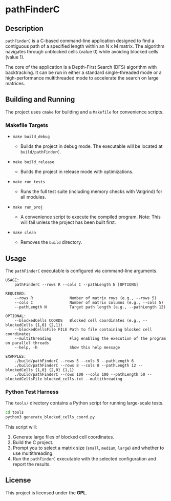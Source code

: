 # pathFinderC

## Description

`pathFinderC` is a C-based command-line application designed to find a contiguous path of a specified length within an N x M matrix. The algorithm navigates through unblocked cells (value 0) while avoiding blocked cells (value 1).

The core of the application is a Depth-First Search (DFS) algorithm with backtracking. It can be run in either a standard single-threaded mode or a high-performance multithreaded mode to accelerate the search on large matrices.

## Building and Running

The project uses `cmake` for building and a `Makefile` for convenience scripts.

### Makefile Targets

*   `make build_debug`
    *   Builds the project in debug mode. The executable will be located at `build/pathFinderC`.

*   `make build_release`
    *   Builds the project in release mode with optimizations.

*   `make run_tests`
    *   Runs the full test suite (including memory checks with Valgrind) for all modules.

*   `make run_proj`
    *   A convenience script to execute the compiled program. Note: This will fail unless the project has been built first.

*   `make clean`
    *   Removes the `build` directory.

## Usage

The `pathFinderC` executable is configured via command-line arguments.

```
USAGE:
    pathFinderC --rows R --cols C --pathLength N [OPTIONS]

REQUIRED:
    --rows R                Number of matrix rows (e.g., --rows 5)
    --cols C                Number of matrix columns (e.g., --cols 5)
    --pathLength N          Target path length (e.g., --pathLength 12)

OPTIONAL:
    --blockedCells COORDS   Blocked cell coordinates (e.g., --blockedCells {1,0} {2,1})
    --blockedCellsFile FILE Path to file containing blocked cell coordinates
    --multithreading        Flag enabling the execution of the program on parallel threads
    --help, -h              Show this help message

EXAMPLES:
    ./build/pathFinderC --rows 5 --cols 5 --pathLength 6
    ./build/pathFinderC --rows 8 --cols 8 --pathLength 12 --blockedCells {1,0} {2,0} {1,1}
    ./build/pathFinderC --rows 100 --cols 100 --pathLength 50 --blockedCellsFile blocked_cells.txt --multithreading
```

### Python Test Harness

The `tools/` directory contains a Python script for running large-scale tests.

```bash
cd tools
python3 generate_blocked_cells_coord.py
```
This script will:
1.  Generate large files of blocked cell coordinates.
2.  Build the C project.
3.  Prompt you to select a matrix size (`small`, `medium`, `large`) and whether to use multithreading.
4.  Run the `pathFinderC` executable with the selected configuration and report the results.

## License

This project is licensed under the **GPL**.
